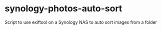 # synology-photos-auto-sort
Script to use exiftool on a Synology NAS to auto sort images from a folder
